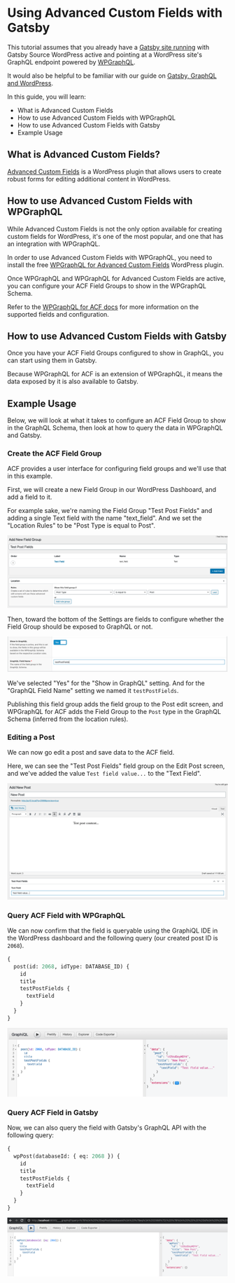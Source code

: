 # Using Advanced Custom Fields with Gatsby

This tutorial assumes that you already have a [Gatsby site running](https://github.com/gatsbyjs/gatsby/blob/master/packages/gatsby-source-wordpress/docs/getting-started.md)
with Gatsby Source WordPress active and pointing at a WordPress site's GraphQL endpoint powered
by [WPGraphQL](https://wordpress.org/plugins/wp-graphql/).

It would also be helpful to be familiar with our guide on [Gatsby, GraphQL and WordPress](../features/graphql-wordpress-and-gatsby.md).

In this guide, you will learn:

- What is Advanced Custom Fields
- How to use Advanced Custom Fields with WPGraphQL
- How to use Advanced Custom Fields with Gatsby
- Example Usage

## What is Advanced Custom Fields?

[Advanced Custom Fields](https://www.advancedcustomfields.com/) is a WordPress plugin that allows
users to create robust forms for editing additional content in WordPress.

## How to use Advanced Custom Fields with WPGraphQL

While Advanced Custom Fields is not the only option available for creating custom fields for
WordPress, it's one of the most popular, and one that has an integration with WPGraphQL.

In order to use Advanced Custom Fields with WPGraphQL, you need to install the free
[WPGraphQL for Advanced Custom Fields](https://github.com/wp-graphql/wp-graphql-acf) WordPress plugin.

Once WPGraphQL and WPGraphQL for Advanced Custom Fields are active, you can configure your ACF Field
Groups to show in the WPGraphQL Schema.

Refer to the [WPGraphQL for ACF docs](https://github.com/wp-graphql/wp-graphql-acf/blob/master/README.md)
for more information on the supported fields and configuration.

## How to use Advanced Custom Fields with Gatsby

Once you have your ACF Field Groups configured to show in GraphQL, you can start using them in Gatsby.

Because WPGraphQL for ACF is an extension of WPGraphQL, it means the data exposed by it is also
available to Gatsby.

## Example Usage

Below, we will look at what it takes to configure an ACF Field Group to show in the GraphQL Schema,
then look at how to query the data in WPGraphQL and Gatsby.

### Create the ACF Field Group

ACF provides a user interface for configuring field groups and we'll use that in this example.

First, we will create a new Field Group in our WordPress Dashboard, and add a field to it.

For example sake, we're naming the Field Group "Test Post Fields" and adding a single Text field
with the name "text_field". And we set the "Location Rules" to be "Post Type is equal to Post".

![ACF New Field Group](../../docs/assets/acf-new-field-group.png)

Then, toward the bottom of the Settings are fields to configure whether the Field Group should be
exposed to GraphQL or not.

![ACF Show in GraphQL](../../docs/assets/acf-graphql-settings.png)

We've selected "Yes" for the "Show in GraphQL" setting. And for the "GraphQL Field Name" setting we
named it `testPostFields`.

Publishing this field group adds the field group to the Post edit screen, and WPGraphQL for ACF adds
the Field Group to the `Post` type in the GraphQL Schema (inferred from the location rules).

### Editing a Post

We can now go edit a post and save data to the ACF field.

Here, we can see the "Test Post Fields" field group on the Edit Post screen, and we've added the
value `Test field value...` to the "Text Field".

![Editing a Post with ACF Field](../../docs/assets/acf-new-post-with-field.png)

### Query ACF Field with WPGraphQL

We can now confirm that the field is queryable using the GraphiQL IDE in the WordPress dashboard
and the following query (our created post ID is `2068`).

```graphql
{
  post(id: 2068, idType: DATABASE_ID) {
    id
    title
    testPostFields {
      textField
    }
  }
}
```

![Query ACF Fields with WPGraphQL](../../docs/assets/acf-wpgraphql-post-field-query.png)

### Query ACF Field in Gatsby

Now, we can also query the field with Gatsby's GraphQL API with the following query:

```graphql
{
  wpPost(databaseId: { eq: 2068 }) {
    id
    title
    testPostFields {
      textField
    }
  }
}
```

![Query ACF Fields with Gatsby](../../docs/assets/acf-gatsby-post-field-query.png)
